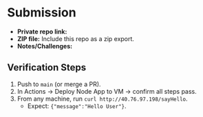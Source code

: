 # Submission

- **Private repo link:** <ADD YOUR LINK HERE>
- **ZIP file:** Include this repo as a zip export.
- **Notes/Challenges:** <Describe any issues you faced and fixes>

## Verification Steps
1. Push to `main` (or merge a PR).
2. In Actions → Deploy Node App to VM → confirm all steps pass.
3. From any machine, run `curl http://40.76.97.198/sayHello`.
   - Expect: `{"message":"Hello User"}`.
